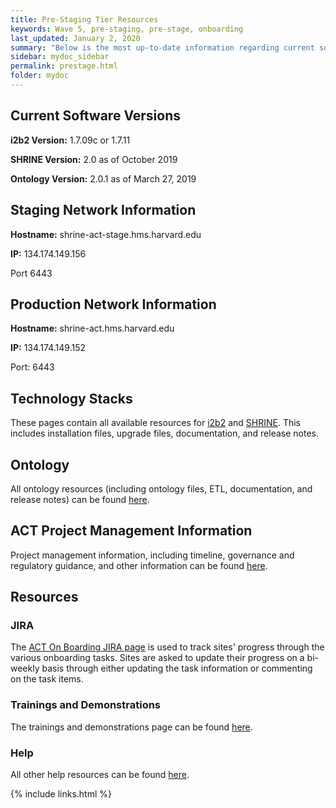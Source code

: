 ```yaml
---
title: Pre-Staging Tier Resources
keywords: Wave 5, pre-staging, pre-stage, onboarding
last_updated: January 2, 2020
summary: "Below is the most up-to-date information regarding current software, network, and technology requirements for pre-staging/onboarding sites."
sidebar: mydoc_sidebar
permalink: prestage.html
folder: mydoc
---
```


## Current Software Versions
**i2b2 Version:** 1.7.09c or 1.7.11 

**SHRINE Version:** 2.0 as of October 2019 

**Ontology Version:** 2.0.1 as of March 27, 2019  

## Staging Network Information 
**Hostname:** shrine-act-stage.hms.harvard.edu 

**IP:** 134.174.149.156 

Port 6443 

## Production Network Information 
**Hostname:** shrine-act.hms.harvard.edu 

**IP:** 134.174.149.152 

Port: 6443 

## Technology Stacks
These pages contain all available resources for [i2b2](/ACT-test/i2b2.html) and [SHRINE](/ACT-test/shrine.html). This includes installation files, upgrade files, documentation, and release notes.

## Ontology
All ontology resources (including ontology files, ETL, documentation, and release notes) can be found [here](/ACT-test/ontology.html).

## ACT Project Management Information
Project management information, including timeline, governance and regulatory guidance, and other information can be found [here](/ACT-test/project_managers.html).

## Resources
### JIRA
The [ACT On Boarding JIRA page](https://actnetwork.atlassian.net/projects/AOB/summary) is used to track sites' progress through the various onboarding tasks. Sites are asked to update their progress on a bi-weekly basis through either updating the task information or commenting on the task items.  

### Trainings and Demonstrations
The trainings and demonstrations page can be found [here](/ACT-test/trainings.html).

### Help
All other help resources can be found [here](/ACT-test/help.html).

{% include links.html %}
